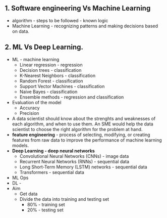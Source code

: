 ## 1. Software engineering Vs Machine Learning 
- algorithm - steps to be followed - known logic 
- Machine Learning - recognizing patterns and making decisions based on data. 

## 2. ML Vs Deep Learning. 
- ML - machine learning 
  - Linear regression - regression
  - Decision trees - classification
  - K-Nearest Neighbors - classification
  - Random Forest - classification
  - Support Vector Machines - classification
  - Naive Bayes - classification
  - Ensemble methods - regression and classification
- Evaluation of the model 
  - Accuracy
  - Precision
- A data scientist should know about the strenghts and weaknesses of each algorithm, and when to use them. An SME would help the data scientist to choose the right algorithm for the problem at hand.
- **feature engineering** - process of selecting, modifying, or creating features from raw data to improve the performance of machine learning models.
- **Deep Learning - deep neural networks**
  - Convolutional Neural Networks (CNNs) - image data
  - Recurrent Neural Networks (RNNs) - sequential data
  - Long Short-Term Memory (LSTM) networks - sequential data
  - Transformers - sequential data
- ML Ops 
- DL - 
- Aim 
  - Get data 
  - Divide the data into training and testing set 
    - 80% - training set 
    - 20% - testing set 
